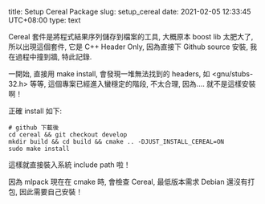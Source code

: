 title: Setup Cereal Package
slug: setup_cereal
date: 2021-02-05 12:33:45 UTC+08:00
type: text

Cereal 套件是將程式結果序列儲存到檔案的工具, 大概原本 boost lib 太肥大了,
所以出現這個套件, 它是 C++ Header Only, 因為直接下 Github source 安裝,
我在過程中撞到牆, 特此記錄.

一開始, 直接用 make install, 會發現一堆無法找到的 headers, 如 <gnu/stubs-32.h>
等等, 這個專案已經進入蠻穩定的階段, 不太合理, 因為.... 就不是這樣安裝啊！

正確 install 如下:

	# github 下載後
	cd cereal && git checkout develop
	mkdir build && cd build && cmake .. -DJUST_INSTALL_CEREAL=ON
	sudo make install

這樣就直接裝入系統 include path 啦！

因為 mlpack 現在在 cmake 時, 會檢查 Cereal, 最低版本需求 Debian 還沒有打包,
因此需要自己安裝！

#
